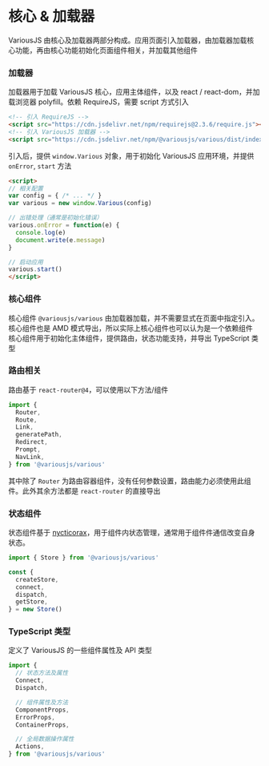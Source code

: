 # 核心 & 加载器

VariousJS 由核心及加载器两部分构成。应用页面引入加载器，由加载器加载核心功能，再由核心功能初始化页面组件相关，并加载其他组件

### 加载器

加载器用于加载 VariousJS 核心，应用主体组件，以及 react / react-dom，并加载浏览器 polyfill。依赖 RequireJS，需要 script 方式引入

```html
<!-- 引入 RequireJS -->
<script src="https://cdn.jsdelivr.net/npm/requirejs@2.3.6/require.js"></script>
<!-- 引入 VariousJS 加载器 -->
<script src="https://cdn.jsdelivr.net/npm/@variousjs/various/dist/index.js"></script>
```

引入后，提供 `window.Various` 对象，用于初始化 VariousJS 应用环境，并提供 `onError`, `start` 方法

```html
<script>
// 相关配置
var config = { /* ... */ }
var various = new window.Various(config)

// 出错处理（通常是初始化错误）
various.onError = function(e) {
  console.log(e)
  document.write(e.message)
}

// 启动应用
various.start()
</script>
```

### 核心组件

核心组件 `@variousjs/various` 由加载器加载，并不需要显式在页面中指定引入。核心组件也是 AMD 模式导出，所以实际上核心组件也可以认为是一个依赖组件
核心组件用于初始化主体组件，提供路由，状态功能支持，并导出 TypeScript 类型

### 路由相关

路由基于 `react-router@4`，可以使用以下方法/组件

```js
import {
  Router,
  Route,
  Link,
  generatePath,
  Redirect,
  Prompt,
  NavLink,
} from '@variousjs/various'
```

其中除了 `Router` 为路由容器组件，没有任何参数设置，路由能力必须使用此组件。此外其余方法都是 `react-router` 的直接导出

### 状态组件

状态组件基于 [nycticorax](https://github.com/fratercula/nycticorax)，用于组件内状态管理，通常用于组件件通信改变自身状态。

```js
import { Store } from '@variousjs/various'

const {
  createStore,
  connect,
  dispatch,
  getStore,
} = new Store()
```

### TypeScript 类型

定义了 VariousJS 的一些组件属性及 API 类型

```ts
import {
  // 状态方法及属性
  Connect,
  Dispatch,

  // 组件属性及方法
  ComponentProps,
  ErrorProps,
  ContainerProps,

  // 全局数据操作属性
  Actions,
} from '@variousjs/various'
```
